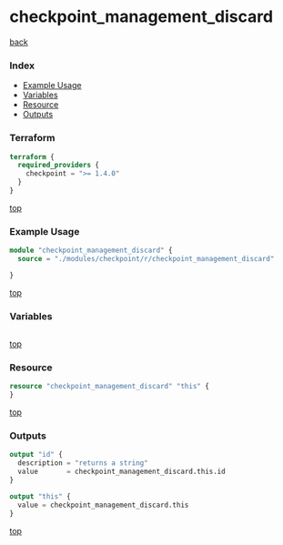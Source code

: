 # checkpoint_management_discard

[back](../checkpoint.md)

### Index

- [Example Usage](#example-usage)
- [Variables](#variables)
- [Resource](#resource)
- [Outputs](#outputs)

### Terraform

```terraform
terraform {
  required_providers {
    checkpoint = ">= 1.4.0"
  }
}
```

[top](#index)

### Example Usage

```terraform
module "checkpoint_management_discard" {
  source = "./modules/checkpoint/r/checkpoint_management_discard"

}
```

[top](#index)

### Variables

```terraform
```

[top](#index)

### Resource

```terraform
resource "checkpoint_management_discard" "this" {
}
```

[top](#index)

### Outputs

```terraform
output "id" {
  description = "returns a string"
  value       = checkpoint_management_discard.this.id
}

output "this" {
  value = checkpoint_management_discard.this
}
```

[top](#index)